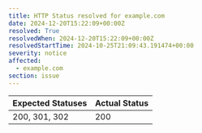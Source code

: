 ```yaml
---
title: HTTP Status resolved for example.com
date: 2024-12-20T15:22:09+00:00Z
resolved: True
resolvedWhen: 2024-12-20T15:22:09+00:00Z
resolvedStartTime: 2024-10-25T21:09:43.191474+00:00
severity: notice
affected:
  - example.com
section: issue
---
```


| Expected Statuses | Actual Status  |
|-------------------|----------------|
| 200, 301, 302 | 200 |
